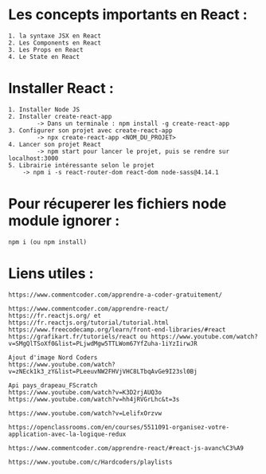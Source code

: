 # Les concepts importants en React :

    1. la syntaxe JSX en React
    2. Les Components en React
    3. Les Props en React
    4. Le State en React

# Installer React :

    1. Installer Node JS
    2. Installer create-react-app
            -> Dans un terminale : npm install -g create-react-app
    3. Configurer son projet avec create-react-app
            -> npx create-react-app <NOM_DU_PROJET>
    4. Lancer son projet React
            -> npm start pour lancer le projet, puis se rendre sur localhost:3000
    5. Librairie intéressante selon le projet
	    -> npm i -s react-router-dom react-dom node-sass@4.14.1

# Pour récuperer les fichiers node module ignorer :
    npm i (ou npm install)

# Liens utiles :

    https://www.commentcoder.com/apprendre-a-coder-gratuitement/

    https://www.commentcoder.com/apprendre-react/
    https://fr.reactjs.org/ et https://fr.reactjs.org/tutorial/tutorial.html
    https://www.freecodecamp.org/learn/front-end-libraries/#react
    https://grafikart.fr/tutoriels/react ou https://www.youtube.com/watch?v=SMgQlTSoXf0&list=PLjwdMgw5TTLWom67YfZuha-1iYzIirwJR
     
    Ajout d'image Nord Coders
    https://www.youtube.com/watch?v=zNEck1k3_zY&list=PLeeuvNW2FHVjVHC8LTbqAvGe9I23sl0Bj
    
    Api pays_drapeau_FScratch
    https://www.youtube.com/watch?v=K3D2rjAUQ3o
    https://www.youtube.com/watch?v=hh4jRVGrLhc&t=3s

    https://www.youtube.com/watch?v=LelifxOrzvw

    https://openclassrooms.com/en/courses/5511091-organisez-votre-application-avec-la-logique-redux

    https://www.commentcoder.com/apprendre-react/#react-js-avanc%C3%A9

    https://www.youtube.com/c/Hardcoders/playlists